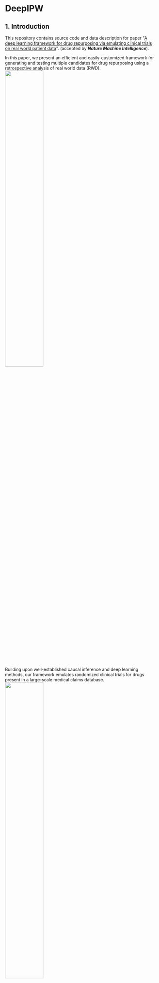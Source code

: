 # DeepIPW

## 1. Introduction
This repository contains source code and data description for paper "[A deep learning framework for drug repurposing via emulating clinical trials on real world patient data](https://arxiv.org/abs/2007.10152)". 
(accepted by **_Nature Machine Intelligence_**).

In this paper, we present an efficient and easily-customized framework for generating and testing multiple candidates for drug repurposing using a retrospective analysis of real world data (RWD). 
<img src="img/flowchart.png" width="50%"/>

Building upon well-established causal inference and deep learning methods, our framework emulates randomized clinical trials for drugs present in a large-scale medical claims database.
<img src="img/LSTM.png" width="50%"/>

We demonstrate our framework on a coronary artery disease (CAD) cohort of millions of patients. We successfully identify drugs and drug combinations that significantly improve the CAD outcomes but not have been indicated for treating CAD, paving the way for drug repurposing.

## 2. System requirement
OS: Ubuntu 16.04

GPU: NVIDIA 1080ti (11GB memory) is **minimum** requirement. We recommend NVIDIA TITAN RTX 6000 GPUs. 

## 3. Dependencies
```
Python 3.6
Pytorch 1.2.0
Scipy 1.3.1
Numpy 1.17.2
Scikit-learn 0.22.2
```

## 4. Preprocessing data
### Dataset
The real world patient data used in this paper is [MarketScan claims data](https://www.ibm.com/products/marketscan-research-databases). Interested parties may contact IBM for acquiring the data access at this 
[link](https://www.ibm.com/products/marketscan-research-databases).

##### Data flow chart

![data_flow_chart](img/MarketScan_DataFlow.png)
Source: 2012 MarketScan&reg; CCAE MDCR User Guide

##### Data files used 
- Inpatient Admissions (I) : Admission summary records
- Outpatient Services (O): Individual outpatient claim records
- Outpatient Pharmaceutical Claims (D): Individual outpatient prescription drug claim records
- Population (P): Summarizes demographic information about the eligible population

### Input data demo
The demo of the input data can be found in the [data](data/) folder, where the data structures and a [synthetic demo](data/synthetic) of the inputs are provided. Before running the preprocessing codes, make sure the input data format is same to the provided input demo.

##### [Cohort](data/synthetic/Cohort.csv)
The data structure for [cohort table](data/synthetic/Cohort.csv) is as follows,

| Column Name | Description                        | Note                                                                                                                                 |
|-------------|------------------------------------|--------------------------------------------------------------------------------------------------------------------------------------|
| ENROLID     | Patient enroll ID                  | Unique identifier for each patient                                                                                                   |
| Index_date  | The date of first CAD encounter    | i.e., min (ADMDATE [1st CAD admission date for the inpatient records],SVCDATE [1st CAD service date for the outpatient records]) |
| DTSTART     | Date of insurance enrollment start | M/D/Y, e.g., 03/25/2732                                                                                                              |
| DTEND       | Date of insurance enrollment end   | M/D/Y, e.g., 03/25/2732                                                                                                              |

##### [Drug table](data/synthetic/drug)
The data structure for the [drug table](data/synthetic/drug/drug12.csv) is as follows,

| Column Name | Description                                                                  | Note                                                                                                                    |
|-------------|------------------------------------------------------------------------------|-------------------------------------------------------------------------------------------------------------------------|
| ENROLID     | Patient enroll ID                                                            | Unique identifier for each patient                                                                                      |
| NDCNUM      | National drug code ([NDC](https://www.fda.gov/drugs/drug-approvals-and-databases/national-drug-code-directory))                                                     | We map NDC to observational medical<br>outcomes partnership ([OMOP](https://ohdsi.org/)) ingredient concept ID, and obtain 1,353 unique drugs |
| SVCDATE     | Date to take the prescription                                                | M/D/Y, e.g., 03/25/2732                                                                                                 |
| DAYSUPP     | Days supply. The number of days of drug therapy covered by this prescription | Day, e.g., 28                                                                                                           |

##### [Inpatient table](data/synthetic/inpatient)
The data structure for the [inpatient table](data/synthetic/inpatient/inpat12.csv) is as follows,

| Column Name  | Description                                       | Note                                                                                                                                                            |
|--------------|---------------------------------------------------|-----------------------------------------------------------------------------------------------------------------------------------------------------------------|
| ENROLID      | Patient enroll ID                                 | Unique identifier for each patient                                                                                                                              |
| DX1-DX15     | Diagnosis codes. International Classification of Diseases ([ICD](https://www.cdc.gov/nchs/icd/index.htm)) codes                                | 57,089 ICD-9/10 codes considered in the dataset. Dictionary for [ICD-9](http://www.icd9data.com/2015/Volume1/default.htm) and [ICD-10](https://www.icd10data.com/) codes.|
| DXVER        | Flag to denote ICD-9/10 codes                     | “9” = ICD-9-CM and “0” = ICD-10-CM                                                                                                                              |                                                                                                                                                            |
| ADMDATE      | Admission date for this inpatient visit           | M/D/Y, e.g., 03/25/2732                                                                                                                                         |
| Days         | The number of days stay in the inpatient hospital | Day, e.g., 28                                                                                                                                                   |

##### [Outpatient table](data/synthetic/outpatient)
The data structure for the [outpatient table](data/synthetic/outpatient/outpat12.csv) is as follows,

| Column Name  | Description                                       | Note                                                                                                                                                            |
|--------------|---------------------------------------------------|-----------------------------------------------------------------------------------------------------------------------------------------------------------------|
| ENROLID      | Patient enroll ID                                 | Unique identifier for each patient                                                                                                                              |
| DX1-DX4     | Diagnosis codes. International Classification of Diseases ([ICD](https://www.cdc.gov/nchs/icd/index.htm)) codes                                | 57,089 ICD-9/10 codes considered in the dataset. Dictionary for [ICD-9](http://www.icd9data.com/2015/Volume1/default.htm) and [ICD-10](https://www.icd10data.com/) codes.|
| DXVER        | Flag to denote ICD-9/10 codes                     | “9” = ICD-9-CM and “0” = ICD-10-CM                                                                                                                              |                                                                                                                                                             |
| SVCDATE      | Service date for this outpatient visit           | M/D/Y, e.g., 03/25/2732                                                                                                                                         |                                                                                                                                                |

##### [Demographics](data/synthetic/demo.csv)
The data structure for [demo table](data/synthetic/demo.csv) is as follows,

| Column Name | Description        | Note                               |
|-------------|--------------------|------------------------------------|
| ENROLID     | Patient enroll ID  | Unique identifier for each patient |
| DOBYR       | birth year         | Year, e.g., 2099                   |
| SEX         | gender             | 1- male; 2- female                 |

### Preprocess drug tables
```
cd preprocess
python pre_drug.py --input_data_dir ../data/synthetic/drug --output_data_dir 'pickles/cad_prescription_taken_by_patient.pkl'
```

### Preprocess patient cohort
```
# Note: Here's just a demo case for parameter selection. They can be easily adjusted for different application scenario. 
cd preprocess
python run_preprocess.py --min_patients 10 --min_prescription 2 --followup 60 --time_interval 240 --baseline 10 --input_data ../data/synthetic --save_cohort_all save_cohort_all/
```

### Parameters
- --min_patients, minimum number of patients for each cohort.
- --min_prescription, minimum times of prescriptions of each drug.
- --time_interval, minimum time interval for every two prescriptions.
- --followup, number of days of followup period.
- --baseline, number of days of baseline period.
- --input_pickles, data pickles.
- --save_cohort_all, save path.


## 5. DeepIPW model
### Bash command
```
bash run_lstm.sh
```
### Python command
```
cd deep-ipw
python main.py
```

### Parameters
- --data_dir, input cohort data
- --pickles_dir, pickles file.
- --treated_drug_file, current evaluating drug.
- --controlled_drug, sampled controlled drugs (randomly sampling or ATC class).
- --controlled_drug_ratio, ratio of the number of controlled drug.
- --input_pickles, data pickles.

